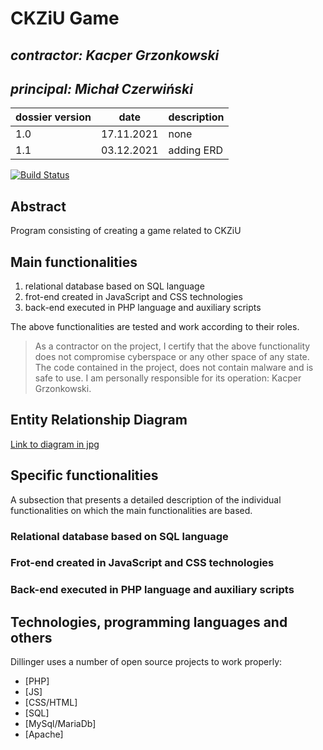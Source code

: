 # CKZiU Game

## _contractor: Kacper Grzonkowski_
## _principal: Michał Czerwiński_


| dossier version | date | description |
| ------ | ------ | ------ |
| 1.0 | 17.11.2021 | none |
| 1.1 | 03.12.2021 | adding ERD |

[![Build Status](https://travis-ci.org/joemccann/dillinger.svg?branch=master)](https://travis-ci.org/joemccann/dillinger)


## Abstract 
  Program consisting of creating a game related to CKZiU

## Main functionalities

1. relational database based on SQL language
1. frot-end created in JavaScript and CSS technologies
1. back-end executed in PHP language and auxiliary scripts

The above functionalities are tested and work according to their roles.

> As a contractor on the project, I certify that the above functionality 
> does not compromise cyberspace or any other space of any state. 
> The code contained in the project, does not contain malware and is safe to use. 
> I am personally responsible for its operation: Kacper Grzonkowski.

## Entity Relationship Diagram

[Link to diagram in jpg](https://github.com/kacper13579/4ati/blob/main/7/sprites/Untitled%20Diagram.jpg)

## Specific functionalities

A subsection that presents a detailed description of the individual functionalities on which the main functionalities are based.

### Relational database based on SQL language

### Frot-end created in JavaScript and CSS technologies

### Back-end executed in PHP language and auxiliary scripts

## Technologies, programming languages and others

Dillinger uses a number of open source projects to work properly:

- [PHP]
- [JS]
- [CSS/HTML]
- [SQL]
- [MySql/MariaDb]
- [Apache]
